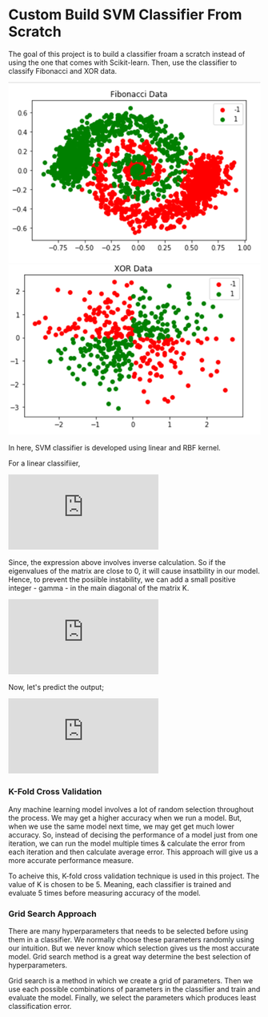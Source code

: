 # Custom Build SVM Classifier From Scratch

The goal of this project is to build a classifier froam a scratch instead of using the one that comes with Scikit-learn. Then, use the classifier to classify Fibonacci and XOR data. 

![](img/Fibonacci.PNG)
![](img/XOR.PNG)

In here, SVM classifier is developed using linear and RBF kernel.

For a linear classifiier,

![](http://latex.codecogs.com/gif.latex?%5Cbg_white%20y_i%20%3D%20w%5ETX_i%20&plus;%20b%20%5C%5C%20where%20%5C%20%5C%20w%20%3D%20%5Csum_i%20%5Calpha_iX_i%2C%20%5C%20%5C%20%5C%20%5C%20b%20%3D%20%5Csum%20%5Calpha%20%5C%5C%20X_i%20%5C%20is%20%5C%20trainin%20feature%20%5C%5C%20y_i%20%5C%20is%20%5C%20training%20%5C%20label%20%5C%5C%20%5C%5C%20y_i%20%3D%20%5Csum_i%20%5Calpha_iX_i%5ETX_j%20%5C%20&plus;%20%5C%20%5Csum%20%5Calpha%20%5C%5C%20y%20%3D%20%5Calpha%20X%5ETX%20%5C%20&plus;%20%5C%20%5Csum%20%5Calpha%20%5C%5C%20y%20%3D%20%5Calpha%20K%20%5C%20&plus;%20%5C%20%5Calpha%20%5Csum%201%20%5C%5C%20y%20%3D%20%5Calpha%20%28K%20&plus;%201%29%20%5C%5C%20K%3A%20%5C%20Kernel%20%5C%20Matrix%20%3D%20X_%7Btrain%7D%5ETX_%7Btrain%7D%20%5C%20for%20%5C%20linear%20%5C%20classifier%20%5C%5C%20For%20%5C%20RBF%20%5C%20kernel%2C%20%5C%5C%20K%20%3D%20exp%5Cleft%28%20%5Cfrac%7B%7C%7CX_%7Btrain%7D%20-%20X_%7Btrain%7D%7C%7C%5E2%7D%7B2%5Csigma%5E2%7D%20%5Cright%20%29%20%5C%5C%20%5C%5C%20Now%2C%20%5C%5C%20%5Calpha%20%3D%20%5Cleft%28K%20&plus;%201%20%5Cright%20%29%5E%7B-1%7Dy%20%3D%20%5Cwidetilde%7BK%7D%5E%7B-1%7Dy%20%5C%5C)


Since, the expression above involves inverse calculation. So if the eigenvalues of the matrix are close to 0, it will cause insatbility in our model. Hence, to prevent the posiible instability, we can add a small positive integer - gamma - in the main diagonal of the matrix K.

![](http://latex.codecogs.com/gif.latex?%5Cbg_white%20%5Calpha%20%3D%20%5Cleft%28%5Cwidetilde%7BK%7D%20&plus;%20%5Cgamma%20I%20%5Cright%20%29%5E%7B-1%7Dy%20%5C%5C%20where%2C%20%5C%5C%20%5Cgamma%3A%20small%20%5C%20positive%20%5C%20integer%20%5C%5C%20I%3A%20Identity%20%5C%20matrix)

Now, let's predict the output;

![](http://latex.codecogs.com/gif.latex?%5Cbg_white%20y_%7Btest%7D%20%3D%20%5Calpha%20%5Cleft%28K_%7Btest%7D%20&plus;%201%20%5Cright%20%29)

### K-Fold Cross Validation
Any machine learning model involves a lot of random selection throughout the process. We may get a higher accuracy when we run a model. But, when we use the same model next time, we may get get much lower accuracy. So, instead of decising the performance of a model just from one iteration, we can run the model multiple times & calculate the error from each iteration and then calculate average error. This approach will give us a more accurate performance measure.

To acheive this, K-fold cross validation technique is used in this project. The value of K is chosen to be 5. Meaning, each classifier is trained and evaluate 5 times before measuring accuracy of the model.


### Grid Search Approach
There are many hyperparameters that needs to be selected before using them in a classifier. We normally choose these parameters randomly using our intuition. But we never know which selection gives us the most accurate model. Grid search method is a great way determine the best selection of hyperparameters.

Grid search is a method in which we create a grid of parameters. Then we use each possible combinations of parameters in the classifier  and train and evaluate the model. Finally, we select the parameters which produces least classification error.
